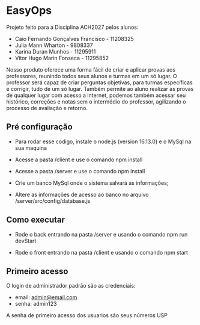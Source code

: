 
# EasyOps

Projeto feito para a Disciplina ACH2027 pelos alunos: 

- Caio Fernando Gonçalves Francisco - 11208325
- Julia Mann Wharton - 9808337
- Karina Duran Munhos - 11295911
- Vitor Hugo Marin Fonseca - 11295852 

Nosso produto oferece uma forma fácil de criar e aplicar provas aos professores, reunindo todos seus alunos e turmas em um só lugar. 
O professor será capaz de criar perguntas objetivas, para turmas específicas e corrigir, tudo de um só lugar. 
Também permite ao aluno realizar as provas de qualquer lugar com acesso a internet, podemos também acessar seu histórico, correções e notas sem o intermédio do professor, agilizando o processo de avaliação e retorno.



## Pré configuração 

- Para rodar esse codigo, instale o node.js (version 16.13.0) e o MySql na sua maquina

- Acesse a pasta /client e use o comando npm install

- Acesse a pasta /server e use o comando npm install

- Crie um banco MySql onde o sistema salvará as informações;

- Altere as informações de acesso ao banco no arquivo /server/src/config/database.js

## Como executar
- Rode o back entrando na pasta /server e usando o comando npm run devStart

- Rode o front entrando na pasta /client e usando o comando  npm start

## Primeiro acesso 

 O login de administrador padrão são as credenciais: 

- email: admin@email.com 
- senha: admin123

A senha de primeiro acesso dos usuarios são seus números USP



